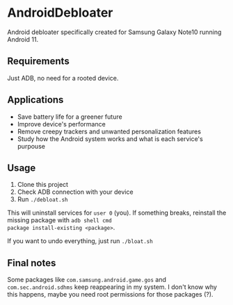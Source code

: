 # AndroidDebloater
Android debloater specifically created for Samsung Galaxy Note10 running Android 11.

## Requirements
Just ADB, no need for a rooted device.

## Applications
<ul>
    <li>Save battery life for a greener future</li>
    <li>Improve device's performance</li>
    <li>Remove creepy trackers and unwanted personalization features</li>
    <li>Study how the Android system works and what is each service's purpouse</li>
</ul>

## Usage
<ol>
    <li>Clone this project</li>
    <li>Check ADB connection with your device</li>
    <li>Run <code>./debloat.sh</code></li>
</ol>

This will uninstall services for <code>user 0</code> (you).
If something breaks, reinstall the missing package with <code>adb shell cmd package install-existing \<package\></code>.

If you want to undo everything, just run <code>./bloat.sh</code>

## Final notes
Some packages like <code>com.samsung.android.game.gos</code> and <code>com.sec.android.sdhms</code> keep reappearing in my system. I don't know why this happens, maybe you need root permissions for those packages (?).
